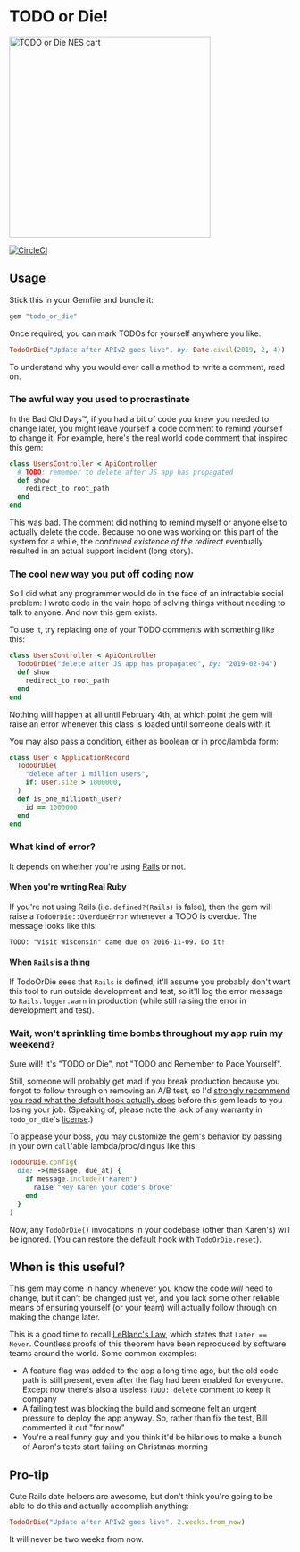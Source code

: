 # TODO or Die!

<img src="https://user-images.githubusercontent.com/79303/50570550-f41a6180-0d5d-11e9-8033-7ea4dfb7261c.jpg" height="360"  alt="TODO or Die NES cart"/>

[![CircleCI](https://circleci.com/gh/searls/todo_or_die/tree/master.svg?style=svg)](https://circleci.com/gh/searls/todo_or_die/tree/master)

## Usage

Stick this in your Gemfile and bundle it:

```ruby
gem "todo_or_die"
```

Once required, you can mark TODOs for yourself anywhere you like:

```ruby
TodoOrDie("Update after APIv2 goes live", by: Date.civil(2019, 2, 4))
```

To understand why you would ever call a method to write a comment, read on.

### The awful way you used to procrastinate

In the Bad Old Days™, if you had a bit of code you knew you needed to change
later, you might leave yourself a code comment to remind yourself to change it.
For example, here's the real world code comment that inspired this gem:

``` ruby
class UsersController < ApiController
  # TODO: remember to delete after JS app has propagated
  def show
    redirect_to root_path
  end
end
```

This was bad. The comment did nothing to remind myself or anyone else to
actually delete the code. Because no one was working on this part of the system
for a while, the _continued existence of the redirect_ eventually resulted in an
actual support incident (long story).

### The cool new way you put off coding now

So I did what any programmer would do in the face of an intractable social
problem: I wrote code in the vain hope of solving things without needing to talk
to anyone. And now this gem exists.

To use it, try replacing one of your TODO comments with something like this:

``` ruby
class UsersController < ApiController
  TodoOrDie("delete after JS app has propagated", by: "2019-02-04")
  def show
    redirect_to root_path
  end
end
```

Nothing will happen at all until February 4th, at which point the gem will
raise an error whenever this class is loaded until someone deals with it.

You may also pass a condition, either as boolean or in proc/lambda form:

``` ruby
class User < ApplicationRecord
  TodoOrDie(
    "delete after 1 million users",
    if: User.size > 1000000,
  )
  def is_one_millionth_user?
    id == 1000000
  end
end
```

### What kind of error?

It depends on whether you're using [Rails](https://rubyonrails.org) or not.

#### When you're writing Real Ruby

If you're not using Rails (i.e. `defined?(Rails)` is false), then the gem will
raise a `TodoOrDie::OverdueError` whenever a TODO is overdue. The message looks
like this:

```
TODO: "Visit Wisconsin" came due on 2016-11-09. Do it!
```

#### When `Rails` is a thing

If TodoOrDie sees that `Rails` is defined, it'll assume you probably don't want
this tool to run outside development and test, so it'll log the error message to
`Rails.logger.warn` in production (while still raising the error in development
and test).

### Wait, won't sprinkling time bombs throughout my app ruin my weekend?

Sure will! It's "TODO or Die", not "TODO and Remember to Pace Yourself".

Still, someone will probably get mad if you break production because you forgot
to follow through on removing an A/B test, so I'd [strongly recommend you read
what the default hook actually does](lib/todo_or_die.rb#L8-L16) before this gem
leads to you losing your job. (Speaking of, please note the lack of any warranty
in `todo_or_die`'s [license](LICENSE.txt).)

To appease your boss, you may customize the gem's behavior by passing in your
own `call`'able lambda/proc/dingus like this:

```ruby
TodoOrDie.config(
  die: ->(message, due_at) {
    if message.include?("Karen")
      raise "Hey Karen your code's broke"
    end
  }
)
```

Now, any `TodoOrDie()` invocations in your codebase (other than Karen's) will be
ignored. (You can restore the default hook with `TodoOrDie.reset`).

## When is this useful?

This gem may come in handy whenever you know the code _will_ need to change,
but it can't be changed just yet, and you lack some other reliable means of
ensuring yourself (or your team) will actually follow through on making the
change later.

This is a good time to recall [LeBlanc's
Law](https://www.quora.com/What-resources-could-I-read-about-Leblancs-law),
which states that `Later == Never`. Countless proofs of this theorem have been
reproduced by software teams around the world. Some common examples:

* A feature flag was added to the app a long time ago, but the old code path is
  still present, even after the flag had been enabled for everyone. Except now
  there's also a useless `TODO: delete` comment to keep it company
* A failing test was blocking the build and someone felt an urgent pressure to
  deploy the app anyway. So, rather than fix the test, Bill commented it out
  "for now"
* You're a real funny guy and you think it'd be hilarious to make a bunch of
  Aaron's tests start failing on Christmas morning

## Pro-tip

Cute Rails date helpers are awesome, but don't think you're going to be able to
do this and actually accomplish anything:

```ruby
TodoOrDie("Update after APIv2 goes live", 2.weeks.from_now)
```

It will never be two weeks from now.
